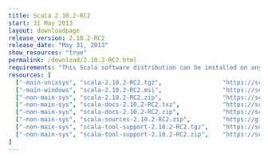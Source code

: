 ```yaml
---
title: Scala 2.10.2-RC2
start: 31 May 2013
layout: downloadpage
release_version: 2.10.2-RC2
release_date: "May 31, 2013"
show_resources: "true"
permalink: /download/2.10.2-RC2.html
requirements: "This Scala software distribution can be installed on any Unix-like or Windows system. It requires the Java runtime version 1.6 or later, which can be downloaded <a href='http://www.java.com/'>here</a>."
resources: [
  ["-main-unixsys", "scala-2.10.2-RC2.tgz",                 "https://scala-lang.org/files/archive/scala-2.10.2-RC2.tgz",                           "Mac OS X, Unix, Cygwin",     "20 MB"],
  ["-main-windows", "scala-2.10.2-RC2.msi",                 "https://scala-lang.org/files/archive/scala-2.10.2-RC2.msi",                           "Windows (msi installer)",    "60 MB"],
  ["-non-main-sys", "scala-2.10.2-RC2.zip",                 "https://scala-lang.org/files/archive/scala-2.10.2-RC2.zip",                           "Windows",                    "29 MB"],
  ["-non-main-sys", "scala-docs-2.10.2-RC2.txz",            "https://scala-lang.org/files/archive/scala-docs-2.10.2-RC2.txz",                      "API docs",                   "4 MB"],
  ["-non-main-sys", "scala-docs-2.10.2-RC2.zip",            "https://scala-lang.org/files/archive/scala-docs-2.10.2-RC2.zip",                      "API docs",                   "33 MB"],
  ["-non-main-sys", "scala-sources-2.10.2-RC2.zip",         "https://github.com/scala/scala/archive/v2.10.2-RC2.tar.gz",     "sources",                    ""],
  ["-non-main-sys", "scala-tool-support-2.10.2-RC2.tgz",    "https://scala-lang.org/files/archive/scala-tool-support-2.10.2-RC2.tgz",              "Scala Tool Support (tgz)",   "25 KB"],
  ["-non-main-sys", "scala-tool-support-2.10.2-RC2.zip",    "https://scala-lang.org/files/archive/scala-tool-support-2.10.2-RC2.zip",              "Scala Tool Support (zip)",   "46 KB"]
]
---
```


